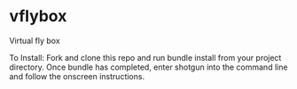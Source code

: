 # vflybox
Virtual fly box


To Install:
Fork and clone this repo and run bundle install from your project directory. Once bundle has completed, enter shotgun into the command line and follow the onscreen instructions.
